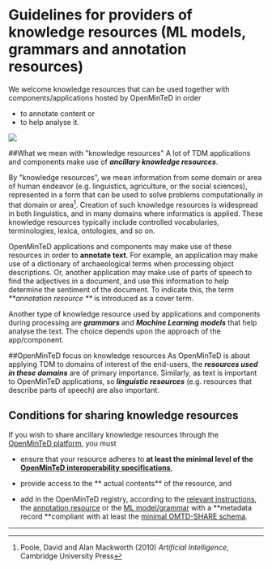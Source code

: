 # Guidelines for providers of knowledge resources \(ML models, grammars and annotation resources\)

We welcome knowledge resources that can be used together with components/applications hosted by OpenMinTeD in order
* to annotate content or
* to help analyse it.

![](/assets/5a.png)

##What we mean with "knowledge resources"
A lot of TDM applications and components make use of _**ancillary knowledge resources**_. 

By "knowledge resources", we mean information from some domain or area of human endeavor \(e.g. linguistics, agriculture, or the social sciences\), represented in a form that can be used to solve problems computationally in that domain or area[^1]. Creation of such knowledge resources is widespread in both linguistics, and in many domains where informatics is applied. These knowledge resources typically include controlled vocabularies, terminologies, lexica, ontologies, and so on.

OpenMinTeD applications and components may make use of these resources in order to **annotate text**. For example, an application may make use of a dictionary of archaeological terms when processing object descriptions. Or, another application may make use of parts of speech to find the adjectives in a document, and use this information to help determine the sentiment of the document. To indicate this, the term _**annotation resource **_ is introduced as a cover term.

Another type of knowledge resource used by applications and components during processing are _**grammars**_ and _**Machine Learning models**_ that help analyse the text. The choice depends upon the approach of the app/component.

##OpenMinTeD focus on knowledge resources
As OpenMinTeD is about applying TDM to domains of interest of the end-users, the _**resources used in these domains**_ are of primary importance. Similarly, as text is important to OpenMinTeD applications, so _**linguistic resources**_ \(e.g. resources that describe parts of speech\) are also important.

## Conditions for sharing knowledge resources
If you wish to share ancillary knowledge resources through the [OpenMinTeD platform](https://services.openminted.eu/home), you must

* ensure that your resource adheres to **at least the minimal level of the [OpenMinTeD interoperability specifications](/guidelines_for_providers_of_ancillary_resources/how-to-make-your-knowledge-resources-interoperable.md)**,

* provide access to the ** actual contents** of the resource, and

* add in the OpenMinTeD registry, according to the [relevant instructions](/guidelines_for_providers_of_ancillary_resources/instructions_for_providers_of_ancillary_knowledge.md), the [annotation resource](https://services.openminted.eu/resourceRegistration/lexical) or the [ML model/grammar](https://services.openminted.eu/resourceRegistration/language) with a **metadata record **compliant with at least the [minimal OMTD-SHARE schema](/recommended-metadata-for-knowledge-resources.md).


---

[^1]: Poole, David and Alan Mackworth \(2010\) _Artificial Intelligence_, Cambridge University Press

